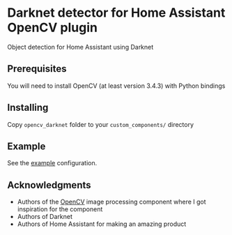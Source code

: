 # Darknet detector for Home Assistant OpenCV plugin
Object detection for Home Assistant using Darknet

## Prerequisites

You will need to install OpenCV (at least version 3.4.3) with Python bindings

## Installing

Copy `opencv_darknet` folder to your `custom_components/` directory

## Example

See the [example](./example.yaml) configuration.

## Acknowledgments
 * Authors of the [OpenCV](https://www.home-assistant.io/components/image_processing.opencv/) image processing component where I got inspiration for the component
 * Authors of Darknet
 * Authors of Home Assistant for making an amazing product
